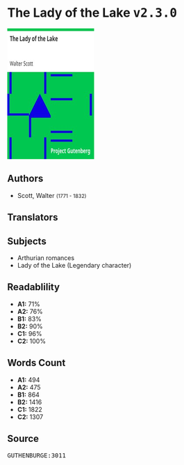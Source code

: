 # The Lady of the Lake <kbd>v2.3.0</kbd>

![](./cover.medium.jpg "")

## Authors


 - Scott, Walter <small>(1771 - 1832)</small>

## Translators



## Subjects


 - Arthurian romances
 - Lady of the Lake (Legendary character)

## Readablility


 - **A1:** 71%
 - **A2:** 76%
 - **B1:** 83%
 - **B2:** 90%
 - **C1:** 96%
 - **C2:** 100%

## Words Count


 - **A1:** 494
 - **A2:** 475
 - **B1:** 864
 - **B2:** 1416
 - **C1:** 1822
 - **C2:** 1307

## Source


<kbd>GUTHENBURGE:3011</kbd>
